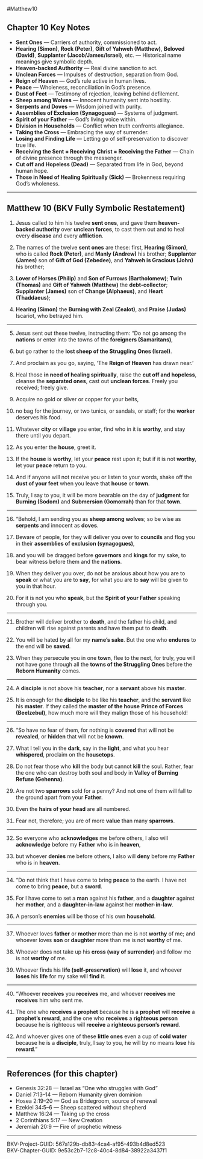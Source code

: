 #Matthew10

## Chapter 10 Key Notes
- **Sent Ones** — Carriers of authority, commissioned to act.  
- **Hearing (Simon)**, **Rock (Peter)**, **Gift of Yahweh (Matthew)**, **Beloved (David)**, **Supplanter (Jacob/James/Israel)**, etc. — Historical name meanings give symbolic depth.  
- **Heaven-backed Authority** — Real divine sanction to act.  
- **Unclean Forces** — Impulses of destruction, separation from God.  
- **Reign of Heaven** — God’s rule active in human lives.  
- **Peace** — Wholeness, reconciliation in God’s presence.  
- **Dust of Feet** — Testimony of rejection, leaving behind defilement.  
- **Sheep among Wolves** — Innocent humanity sent into hostility.  
- **Serpents and Doves** — Wisdom joined with purity.  
- **Assemblies of Exclusion (Synagogues)** — Systems of judgment.  
- **Spirit of your Father** — God’s living voice within.  
- **Division in Households** — Conflict when truth confronts allegiance.  
- **Taking the Cross** — Embracing the way of surrender.  
- **Losing and Finding Life** — Letting go of self-preservation to discover true life.  
- **Receiving the Sent = Receiving Christ = Receiving the Father** — Chain of divine presence through the messenger.  
- **Cut off and Hopeless (Dead)** — Separated from life in God, beyond human hope.  
- **Those in Need of Healing Spiritually (Sick)** — Brokenness requiring God’s wholeness.  

---

## Matthew 10 (BKV Fully Symbolic Restatement)

1. Jesus called to him his twelve **sent ones**, and gave them **heaven-backed authority** over **unclean forces**, to cast them out and to heal every **disease** and every **affliction**.  

2. The names of the twelve **sent ones** are these: first, **Hearing (Simon)**, who is called **Rock (Peter)**, and **Manly (Andrew)** his brother; **Supplanter (James)** son of **Gift of God (Zebedee)**, and **Yahweh is Gracious (John)** his brother;  

3. **Lover of Horses (Philip)** and **Son of Furrows (Bartholomew)**; **Twin (Thomas)** and **Gift of Yahweh (Matthew)** the **debt-collector**; **Supplanter (James)** son of **Change (Alphaeus)**, and **Heart (Thaddaeus)**;  

4. **Hearing (Simon)** the **Burning with Zeal (Zealot)**, and **Praise (Judas)** Iscariot, who betrayed him.  

---

5. Jesus sent out these twelve, instructing them: “Do not go among the **nations** or enter into the towns of the **foreigners (Samaritans)**,  

6. but go rather to the **lost sheep of the Struggling Ones (Israel)**.  

7. And proclaim as you go, saying, ‘The **Reign of Heaven** has drawn near.’  

8. Heal those **in need of healing spiritually**, raise the **cut off and hopeless**, cleanse the **separated ones**, cast out **unclean forces**. Freely you received; freely give.  

9. Acquire no gold or silver or copper for your belts,  

10. no bag for the journey, or two tunics, or sandals, or staff; for the **worker** deserves his food.  

11. Whatever **city** or **village** you enter, find who in it is **worthy**, and stay there until you depart.  

12. As you enter the **house**, greet it.  

13. If the **house** is **worthy**, let your **peace** rest upon it; but if it is not **worthy**, let your **peace** return to you.  

14. And if anyone will not receive you or listen to your words, shake off the **dust of your feet** when you leave that **house** or **town**.  

15. Truly, I say to you, it will be more bearable on the day of **judgment** for **Burning (Sodom)** and **Submersion (Gomorrah)** than for that **town**.  

---

16. “Behold, I am sending you as **sheep among wolves**; so be wise as **serpents** and innocent as **doves**.  

17. Beware of people, for they will deliver you over to **councils** and flog you in their **assemblies of exclusion (synagogues)**,  

18. and you will be dragged before **governors** and **kings** for my sake, to bear witness before them and the **nations**.  

19. When they deliver you over, do not be anxious about how you are to **speak** or what you are to **say**, for what you are to **say** will be given to you in that hour.  

20. For it is not you who **speak**, but the **Spirit of your Father** speaking through you.  

---

21. Brother will deliver brother to **death**, and the father his child, and children will rise against parents and have them put to **death**.  

22. You will be hated by all for my **name’s sake**. But the one who **endures** to the end will be **saved**.  

23. When they persecute you in one **town**, flee to the next, for truly, you will not have gone through all the **towns of the Struggling Ones** before the **Reborn Humanity** comes.  

---

24. A **disciple** is not above his **teacher**, nor a **servant** above his **master**.  

25. It is enough for the **disciple** to be like his **teacher**, and the **servant** like his **master**. If they called the **master of the house** **Prince of Forces (Beelzebul)**, how much more will they malign those of his household!  

---

26. “So have no fear of them, for nothing is **covered** that will not be **revealed**, or **hidden** that will not be **known**.  

27. What I tell you in the **dark**, say in the **light**, and what you hear **whispered**, proclaim on the **housetops**.  

28. Do not fear those who **kill** the body but cannot **kill** the soul. Rather, fear the one who can destroy both soul and body in **Valley of Burning Refuse (Gehenna)**.  

29. Are not two **sparrows** sold for a penny? And not one of them will fall to the ground apart from your **Father**.  

30. Even the **hairs of your head** are all numbered.  

31. Fear not, therefore; you are of more **value** than many **sparrows**.  

---

32. So everyone who **acknowledges** me before others, I also will **acknowledge** before my **Father** who is in **heaven**,  

33. but whoever **denies** me before others, I also will **deny** before my **Father** who is in **heaven**.  

---

34. “Do not think that I have come to bring **peace** to the earth. I have not come to bring **peace**, but a **sword**.  

35. For I have come to set a **man** against his **father**, and a **daughter** against her **mother**, and a **daughter-in-law** against her **mother-in-law**.  

36. A person’s **enemies** will be those of his own **household**.  

---

37. Whoever loves **father** or **mother** more than me is not **worthy** of me; and whoever loves **son** or **daughter** more than me is not **worthy** of me.  

38. Whoever does not take up his **cross (way of surrender)** and follow me is not **worthy** of me.  

39. Whoever finds his **life (self-preservation)** will **lose** it, and whoever **loses** his **life** for my sake will **find** it.  

---

40. “Whoever **receives** you **receives** me, and whoever **receives** me **receives** him who sent me.  

41. The one who **receives** a **prophet** because he is a **prophet** will **receive** a **prophet’s reward**, and the one who **receives** a **righteous person** because he is righteous will **receive** a **righteous person’s reward**.  

42. And whoever gives one of these **little ones** even a cup of **cold water** because he is a **disciple**, truly, I say to you, he will by no means **lose** his **reward**.”  

---

## References (for this chapter)
- Genesis 32:28 — Israel as “One who struggles with God”  
- Daniel 7:13–14 — Reborn Humanity given dominion  
- Hosea 2:19–20 — God as Bridegroom, source of renewal  
- Ezekiel 34:5–6 — Sheep scattered without shepherd  
- Matthew 16:24 — Taking up the cross  
- 2 Corinthians 5:17 — New Creation  
- Jeremiah 20:9 — Fire of prophetic witness  

---
BKV-Project-GUID: 567a129b-db83-4ca4-af95-493b4d8ed523  
BKV-Chapter-GUID: 9e53c2b7-12c8-40c4-8d84-38922a3437f1
